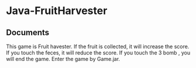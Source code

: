 # Java-FruitHarvester
## Documents
This game is Fruit havester.
If the fruit is collected, it will increase the score.
If you touch the feces, it will reduce the score.
If you touch the 3 bomb , you will end the game.
Enter the game by Game.jar.